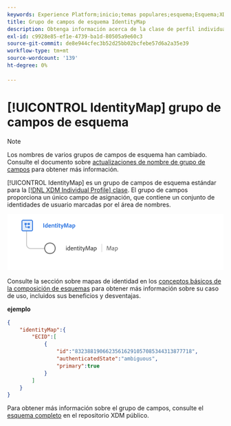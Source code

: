 ```yaml
---
keywords: Experience Platform;inicio;temas populares;esquema;Esquema;XDM;perfil individual;campos;esquemas;esquemas;identityMap;mapa de identidad;mapa de identidad;diseño de esquema;mapa;esquema;esquema de unión;;esquema;esquema de unión
title: Grupo de campos de esquema IdentityMap
description: Obtenga información acerca de la clase de perfil individual de XDM.
exl-id: c9928e85-ef1e-4739-ba1d-80505a9e60c3
source-git-commit: de8e944cfec3b52d25bb02bcfebe57d6a2a35e39
workflow-type: tm+mt
source-wordcount: '139'
ht-degree: 0%

---
```


# [!UICONTROL IdentityMap] grupo de campos de esquema

>[!NOTE]
>
>Los nombres de varios grupos de campos de esquema han cambiado. Consulte el documento sobre [actualizaciones de nombre de grupo de campos](../name-updates.md) para obtener más información.

[!UICONTROL IdentityMap] es un grupo de campos de esquema estándar para la [[!DNL XDM Individual Profile] clase](../../classes/individual-profile.md). El grupo de campos proporciona un único campo de asignación, que contiene un conjunto de identidades de usuario marcadas por el área de nombres.

![Un diagrama del grupo de campos de esquema [!UICONTROL IdentityMap]](../../images/field-groups/identitymap.png)

Consulte la sección sobre mapas de identidad en los [conceptos básicos de la composición de esquemas](../../schema/composition.md#identityMap) para obtener más información sobre su caso de uso, incluidos sus beneficios y desventajas.

**ejemplo**

```JSON
{
    "identityMap":{
        "ECID":[
            {
                "id":"83238819066235616291057085344313877718",
                "authenticatedState":"ambiguous",
                "primary":true
            }
        ]
    }
}
```

Para obtener más información sobre el grupo de campos, consulte el [esquema completo](https://github.com/adobe/xdm/blob/master/components/fieldgroups/shared/identitymap.schema.json) en el repositorio XDM público.
